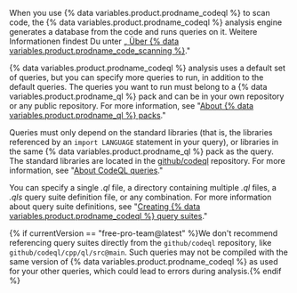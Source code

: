 When you use {% data variables.product.prodname_codeql %} to scan code, the {% data variables.product.prodname_codeql %} analysis engine generates a database from the code and runs queries on it. Weitere Informationen findest Du unter „[ Über {% data variables.product.prodname_code_scanning %}](/github/finding-security-vulnerabilities-and-errors-in-your-code/about-code-scanning#about-codeql)."

{% data variables.product.prodname_codeql %} analysis uses a default set of queries, but you can specify more queries to run, in addition to the default queries. The queries you want to run must belong to a {% data variables.product.prodname_ql %} pack and can be in your own repository or any public repository. For more information, see "[About {% data variables.product.prodname_ql %} packs](https://help.semmle.com/codeql/codeql-cli/reference/qlpack-overview.html)."

Queries must only depend on the standard libraries (that is, the libraries referenced by an `import LANGUAGE` statement in your query), or libraries in the same {% data variables.product.prodname_ql %} pack as the query. The standard libraries are located in the [github/codeql](https://github.com/github/codeql) repository. For more information, see "[About CodeQL queries](https://help.semmle.com/QL/learn-ql/writing-queries/introduction-to-queries.html)."

You can specify a single _.ql_ file, a directory containing multiple _.ql_ files, a _.qls_ query suite definition file, or any combination. For more information about query suite definitions, see "[Creating {% data variables.product.prodname_codeql %} query suites](https://help.semmle.com/codeql/codeql-cli/procedures/query-suites.html)."

{% if currentVersion == "free-pro-team@latest" %}We don't recommend referencing query suites directly from the `github/codeql` repository, like `github/codeql/cpp/ql/src@main`. Such queries may not be compiled with the same version of {% data variables.product.prodname_codeql %} as used for your other queries, which could lead to errors during analysis.{% endif %}
